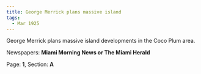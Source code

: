 ```yaml
---  
title: George Merrick plans massive island  
tags:  
  - Mar 1925  
---  
```

  
George Merrick plans massive island developments in the Coco Plum area.  
  
Newspapers: **Miami Morning News or The Miami Herald**  
  
Page: **1**, Section: **A** 
